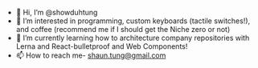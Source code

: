 - 👋 Hi, I’m @showduhtung
- 👀 I’m interested in programming, custom keyboards (tactile switches!), and coffee (recommend me if I should get the Niche zero or not)
- 🌱 I’m currently learning how to architecture company repositories with Lerna and React-bulletproof and Web Components!
- 📫 How to reach me- shaun.tung@gmail.com

<!---
showduhtung/showduhtung is a ✨ special ✨ repository because its `README.md` (this file) appears on your GitHub profile.
You can click the Preview link to take a look at your changes.
--->
